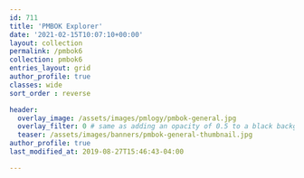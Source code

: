 ```yaml
---
id: 711    
title: 'PMBOK Explorer'
date: '2021-02-15T10:07:10+00:00'
layout: collection
permalink: /pmbok6
collection: pmbok6
entries_layout: grid
author_profile: true
classes: wide
sort_order : reverse   

header:
  overlay_image: /assets/images/pmlogy/pmbok-general.jpg
  overlay_filter: 0 # same as adding an opacity of 0.5 to a black background
  teaser: /assets/images/banners/pmbok-general-thumbnail.jpg
author_profile: true
last_modified_at: 2019-08-27T15:46:43-04:00

---
```

